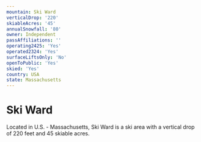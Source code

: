 ```yaml
---
mountain: Ski Ward
verticalDrop: '220'
skiableAcres: '45'
annualSnowfall: '80'
owner: Independent
passAffiliations: ''
operating2425: 'Yes'
operated2324: 'Yes'
surfaceLiftsOnly: 'No'
openToPublic: 'Yes'
skied: 'Yes'
country: USA
state: Massachusetts
---
```


# Ski Ward

Located in U.S. - Massachusetts, Ski Ward is a ski area with a vertical drop of 220 feet and 45 skiable acres.
